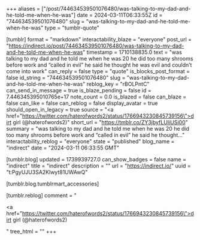 +++
aliases = ["/post/744634539501076480/was-talking-to-my-dad-and-he-told-me-when-he-was"]
date = 2024-03-11T06:33:55Z
id = "744634539501076480"
slug = "was-talking-to-my-dad-and-he-told-me-when-he-was"
type = "tumblr-quote"

[tumblr]
format = "markdown"
interactability_blaze = "everyone"
post_url = "https://indirect.io/post/744634539501076480/was-talking-to-my-dad-and-he-told-me-when-he-was"
timestamp = 1710138835.0
text = "was talking to my dad and he told me when he was 20 he did too many shrooms before work and “called in evil” he said he thought he was evil and couldn’t come into work"
can_reply = false
type = "quote"
is_blocks_post_format = false
id_string = "744634539501076480"
slug = "was-talking-to-my-dad-and-he-told-me-when-he-was"
reblog_key = "rBOLPntC"
can_send_in_message = true
is_blaze_pending = false
id = 7.446345395010765e+17
note_count = 0.0
is_blazed = false
can_blaze = false
can_like = false
can_reblog = false
display_avatar = true
should_open_in_legacy = true
source = "<a href=\"https://twitter.com/haterofwords2/status/1766943230845739156\">dirt girl (@haterofwords2)</a>"
short_url = "https://tmblr.co/ZY3jbyfLUIiUSi00"
summary = "was talking to my dad and he told me when he was 20 he did too many shrooms before work and “called in evil” he said he thought..."
interactability_reblog = "everyone"
state = "published"
blog_name = "indirect"
date = "2024-03-11 06:33:55 GMT"

[tumblr.blog]
updated = 1739939727.0
can_show_badges = false
name = "indirect"
title = "indirect"
description = ""
url = "https://indirect.io/"
uuid = "t:PgyUJU3SA2Klwyt81UWAwQ"

[tumblr.blog.tumblrmart_accessories]

[tumblr.reblog]
comment = "<p><a href=\"https://twitter.com/haterofwords2/status/1766943230845739156\">dirt girl (@haterofwords2)</a></p>"
tree_html = ""
+++
